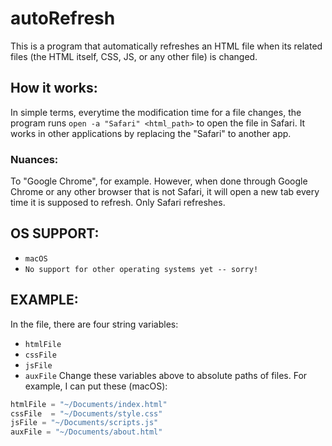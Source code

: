 # autoRefresh

This is a program that automatically refreshes an HTML file when its related files (the HTML itself, CSS, JS, or any other file) is changed.


## How it works:
In simple terms, everytime the modification time for a file changes, the program runs ```open -a "Safari" <html_path>``` to open the file in Safari. It works in other applications by replacing the "Safari" to another app. 

### Nuances:
To "Google Chrome", for example. However, when done through Google Chrome or any other browser that is not Safari, it will open a new tab every time it is supposed to refresh. Only Safari refreshes.


## OS SUPPORT:

 - ```macOS```
 - ```No support for other operating systems yet -- sorry!```


## EXAMPLE:
In the file, there are four string variables:
 - ```htmlFile```
 - ```cssFile```
 - ```jsFile```
 - ```auxFile```
Change these variables above to absolute paths of files. For example,
I can put these (macOS):
```python
htmlFile = "~/Documents/index.html"
cssFile  = "~/Documents/style.css"
jsFile = "~/Documents/scripts.js"
auxFile = "~/Documents/about.html"
```
